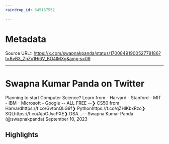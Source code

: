 ```yaml
---
raindrop_id: 645137552

---
```


# Metadata
Source URL:: https://x.com/swapnakpanda/status/1700849190052778186?t=BvB3_ZhZx1Hi6V_BO4lMXg&amp;s=09


---
# Swapna Kumar Panda on Twitter

Planning to start Computer Science? Learn from  - Harvard  - Stanford  - MIT  - IBM  - Microsoft  - Google                          -- ALL FREE --❯ CS50 from Harvardhttps://t.co/GvtonQLG9f❯ Pythonhttps://t.co/qZHlKbxRzo❯ SQLhttps://t.co/AjpOJycPXE❯ DSA…— Swapna Kumar Panda (@swapnakpanda) September 10, 2023

## Highlights
